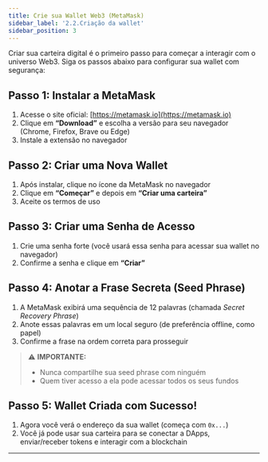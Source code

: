 ```yaml
---
title: Crie sua Wallet Web3 (MetaMask)
sidebar_label: '2.2.Criação da wallet'
sidebar_position: 3
---
```


Criar sua carteira digital é o primeiro passo para começar a interagir com o universo Web3. Siga os passos abaixo para configurar sua wallet com segurança:

## Passo 1: Instalar a MetaMask

1. Acesse o site oficial: [https://metamask.io](https://metamask.io)  
2. Clique em **“Download”** e escolha a versão para seu navegador (Chrome, Firefox, Brave ou Edge)  
3. Instale a extensão no navegador

## Passo 2: Criar uma Nova Wallet

1. Após instalar, clique no ícone da MetaMask no navegador  
2. Clique em **“Começar”** e depois em **“Criar uma carteira”**  
3. Aceite os termos de uso

## Passo 3: Criar uma Senha de Acesso

1. Crie uma senha forte (você usará essa senha para acessar sua wallet no navegador)  
2. Confirme a senha e clique em **“Criar”**

## Passo 4: Anotar a Frase Secreta (Seed Phrase)

1. A MetaMask exibirá uma sequência de 12 palavras (chamada *Secret Recovery Phrase*)  
2. Anote essas palavras em um local seguro (de preferência offline, como papel)  
3. Confirme a frase na ordem correta para prosseguir

> ⚠️ **IMPORTANTE:**  
> - Nunca compartilhe sua seed phrase com ninguém  
> - Quem tiver acesso a ela pode acessar todos os seus fundos

## Passo 5: Wallet Criada com Sucesso!

1. Agora você verá o endereço da sua wallet (começa com `0x...`)  
2. Você já pode usar sua carteira para se conectar a DApps, enviar/receber tokens e interagir com a blockchain

---
